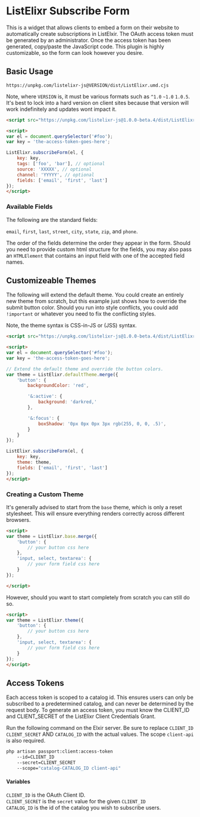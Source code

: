 # ListElixr Subscribe Form

This is a widget that allows clients to embed a form on their website to automatically create subscriptions in ListElxir. The OAuth access token must be generated by an administrator. Once the access token has been generated, copy/paste the JavaScript code. This plugin is highly customizable, so the form can look however you desire.

## Basic Usage

`https://unpkg.com/listelixr-js@VERSION/dist/ListElixr.umd.cjs`

Note, where `VERSION` is, it must be various formats such as `^1.0` `~1.0` `1.0.5`. It's best to lock into a hard version on client sites because that version will work indefinitely and updates wont impact it.

```html
<script src="https://unpkg.com/listelixr-js@1.0.0-beta.4/dist/ListElixr.umd.cjs"></script>

<script>
var el = document.querySelector('#foo');
var key = 'the-access-token-goes-here';

ListElixr.subscribeForm(el, {
    key: key,
    tags: ['foo', 'bar'], // optional
    source: 'XXXXX', // optional
    channel: 'YYYYY', // optional
    fields: ['email', 'first', 'last']
});
</script>

```

### Available Fields

The following are the standard fields:

`email`,  `first`, `last`, `street`, `city`, `state`, `zip`, and `phone`.

The order of the fields determine the order they appear in the form. Should you need to provide custom html structure for the fields, you may also pass an `HTMLElement` that contains an input field with one of the accepted field names.

## Customizeable Themes

The following will extend the default theme. You could create an entirely new theme from scratch, but this example just shows how to override the submit button color. Should you run into style conflicts, you could add `!important` or whatever you need to fix the conflicting styles.

Note, the theme syntax is CSS-in-JS or (JSS) syntax.

```html
<script src="https://unpkg.com/listelixr-js@1.0.0-beta.4/dist/ListElixr.umd.cjs"></script>

<script>
var el = document.querySelector('#foo');
var key = 'the-access-token-goes-here';

// Extend the default theme and override the button colors.
var theme = ListElixr.defaultTheme.merge({
    'button': {
        backgroundColor: 'red',

        '&:active': {
            background: 'darkred,'
        },

        '&:focus': {
            boxShadow: '0px 0px 0px 3px rgb(255, 0, 0, .5)',
        }
    }
});

ListElixr.subscribeForm(el, {
    key: key,
    theme: theme,
    fields: ['email', 'first', 'last']
});
</script>
```

### Creating a Custom Theme

It's generally advised to start from the `base` theme, which is only a reset stylesheet. This will ensure everything renders correctly across different browsers.

```html
<script>
var theme = ListElixr.base.merge({
    'button': {
        // your button css here
    },
    'input, select, textarea': {
        // your form field css here
    }
});

</script>
```

However, should you want to start completely from scratch you can still do so.

```html
<script>
var theme = ListElixr.theme({
    'button': {
        // your button css here
    },
    'input, select, textarea': {
        // your form field css here
    }
});
</script>
```

## Access Tokens

Each access token is scoped to a catalog id. This ensures users can only be subscribed to a predetermined catalog, and can never be determined by the request body. To generate an access token, you must know the CLIENT_ID and CLIENT_SECRET of the ListElixr Client Credentials Grant.

Run the following command on the Elxir server. Be sure to replace `CLIENT_ID` `CLIENT_SECRET` AND `CATALOG_ID` with the actual values. The scope `client-api` is also required.

```bash
php artisan passport:client:access-token
    --id=CLIENT_ID
    --secret=CLIENT_SECRET
    --scope="catalog-CATALOG_ID client-api"
```

#### Variables

`CLIENT_ID` is the OAuth Client ID. \
`CLIENT_SECRET` is the `secret` value for the given `CLIENT_ID` \
`CATALOG_ID` is the id of the catalog you wish to subscribe users.
